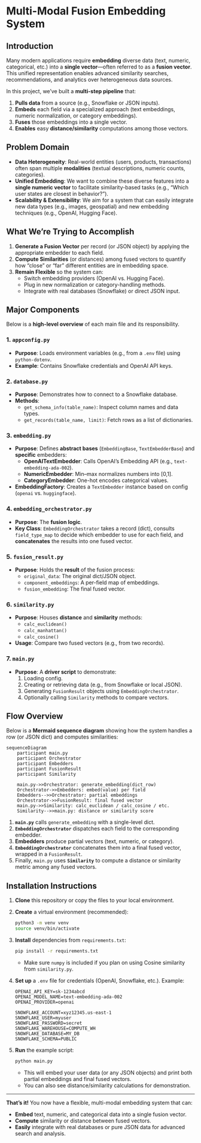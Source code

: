 # Multi-Modal Fusion Embedding System

## Introduction

Many modern applications require **embedding** diverse data (text, numeric, categorical, etc.) into a **single vector**—often referred to as a **fusion vector**. This unified representation enables advanced similarity searches, recommendations, and analytics over heterogeneous data sources.

In this project, we’ve built a **multi-step pipeline** that:

1. **Pulls data** from a source (e.g., Snowflake or JSON inputs).
2. **Embeds** each field via a specialized approach (text embeddings, numeric normalization, or category embeddings).
3. **Fuses** those embeddings into a single vector.
4. **Enables** easy **distance/similarity** computations among those vectors.

## Problem Domain

- **Data Heterogeneity**: Real-world entities (users, products, transactions) often span multiple **modalities** (textual descriptions, numeric counts, categories).
- **Unified Embedding**: We want to combine these diverse features into a **single numeric vector** to facilitate similarity-based tasks (e.g., “Which user states are closest in behavior?”).
- **Scalability & Extensibility**: We aim for a system that can easily integrate new data types (e.g., images, geospatial) and new embedding techniques (e.g., OpenAI, Hugging Face).

## What We’re Trying to Accomplish

1. **Generate a Fusion Vector** per record (or JSON object) by applying the appropriate embedder to each field.
2. **Compute Similarities** (or distances) among fused vectors to quantify how “close” or “far” different entities are in embedding space.
3. **Remain Flexible** so the system can:
   - Switch embedding providers (OpenAI vs. Hugging Face).
   - Plug in new normalization or category-handling methods.
   - Integrate with real databases (Snowflake) or direct JSON input.

## Major Components

Below is a **high-level overview** of each main file and its responsibility.

### 1. `appconfig.py`

- **Purpose**: Loads environment variables (e.g., from a `.env` file) using `python-dotenv`.
- **Example**: Contains Snowflake credentials and OpenAI API keys.

### 2. `database.py`

- **Purpose**: Demonstrates how to connect to a Snowflake database.
- **Methods**:
  - `get_schema_info(table_name)`: Inspect column names and data types.
  - `get_records(table_name, limit)`: Fetch rows as a list of dictionaries.

### 3. `embedding.py`

- **Purpose**: Defines **abstract bases** (`EmbeddingBase`, `TextEmbedderBase`) and **specific** embedders:
  - **OpenAITextEmbedder**: Calls OpenAI’s Embedding API (e.g., `text-embedding-ada-002`).
  - **NumericEmbedder**: Min–max normalizes numbers into [0,1].
  - **CategoryEmbedder**: One-hot encodes categorical values.
- **EmbeddingFactory**: Creates a `TextEmbedder` instance based on config (`openai` vs. `huggingface`).

### 4. `embedding_orchestrator.py`

- **Purpose**: The **fusion logic**.
- **Key Class**: `EmbeddingOrchestrator` takes a record (dict), consults `field_type_map` to decide which embedder to use for each field, and **concatenates** the results into one fused vector.

### 5. `fusion_result.py`

- **Purpose**: Holds the **result** of the fusion process:
  - `original_data`: The original dict/JSON object.
  - `component_embeddings`: A per-field map of embeddings.
  - `fusion_embedding`: The final fused vector.

### 6. `similarity.py`

- **Purpose**: Houses **distance** and **similarity** methods:
  - `calc_euclidean()`
  - `calc_manhattan()`
  - `calc_cosine()`
- **Usage**: Compare two fused vectors (e.g., from two records).

### 7. `main.py`

- **Purpose**: A **driver script** to demonstrate:
  1. Loading config.
  2. Creating or retrieving data (e.g., from Snowflake or local JSON).
  3. Generating `FusionResult` objects using `EmbeddingOrchestrator`.
  4. Optionally calling `Similarity` methods to compare vectors.

## Flow Overview

Below is a **Mermaid sequence diagram** showing how the system handles a row (or JSON dict) and computes similarities:

```mermaid
sequenceDiagram
    participant main.py
    participant Orchestrator
    participant Embedders
    participant FusionResult
    participant Similarity

    main.py->>Orchestrator: generate_embedding(dict_row)
    Orchestrator->>Embedders: embed(value) per field
    Embedders-->>Orchestrator: partial embeddings
    Orchestrator->>FusionResult: final fused vector
    main.py->>Similarity: calc_euclidean / calc_cosine / etc.
    Similarity-->>main.py: distance or similarity score
```

1. **`main.py`** calls `generate_embedding` with a single-level dict.
2. **`EmbeddingOrchestrator`** dispatches each field to the corresponding embedder.
3. **Embedders** produce partial vectors (text, numeric, or category).
4. **`EmbeddingOrchestrator`** concatenates them into a final fused vector, wrapped in a `FusionResult`.
5. Finally, `main.py` uses **`Similarity`** to compute a distance or similarity metric among any fused vectors.

## Installation Instructions

1. **Clone** this repository or copy the files to your local environment.
2. **Create** a virtual environment (recommended):
   ```bash
   python3 -m venv venv
   source venv/bin/activate
   ```
3. **Install** dependencies from `requirements.txt`:
   ```bash
   pip install -r requirements.txt
   ```
   - Make sure `numpy` is included if you plan on using Cosine similarity from `similarity.py`.
4. **Set up** a `.env` file for credentials (OpenAI, Snowflake, etc.). Example:

   ```env
   OPENAI_API_KEY=sk-1234abcd
   OPENAI_MODEL_NAME=text-embedding-ada-002
   OPENAI_PROVIDER=openai

   SNOWFLAKE_ACCOUNT=xyz12345.us-east-1
   SNOWFLAKE_USER=myuser
   SNOWFLAKE_PASSWORD=secret
   SNOWFLAKE_WAREHOUSE=COMPUTE_WH
   SNOWFLAKE_DATABASE=MY_DB
   SNOWFLAKE_SCHEMA=PUBLIC
   ```

5. **Run** the example script:
   ```bash
   python main.py
   ```
   - This will embed your user data (or any JSON objects) and print both partial embeddings and final fused vectors.
   - You can also see distance/similarity calculations for demonstration.

---

**That’s it!** You now have a flexible, multi-modal embedding system that can:

- **Embed** text, numeric, and categorical data into a single fusion vector.
- **Compute** similarity or distance between fused vectors.
- **Easily** integrate with real databases or pure JSON data for advanced search and analysis.
